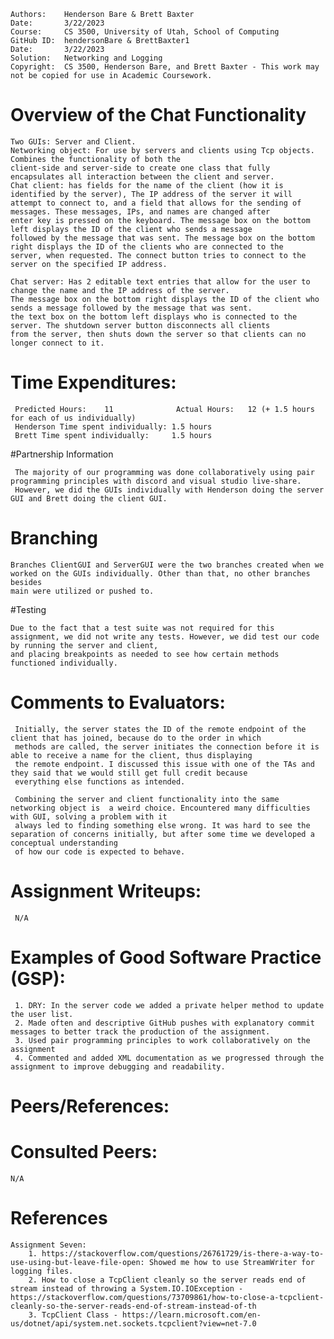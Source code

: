 ```
Authors:    Henderson Bare & Brett Baxter
Date:       3/22/2023
Course:     CS 3500, University of Utah, School of Computing
GitHub ID:  hendersonBare & BrettBaxter1
Date:       3/22/2023
Solution:   Networking and Logging
Copyright:  CS 3500, Henderson Bare, and Brett Baxter - This work may not be copied for use in Academic Coursework.
```

# Overview of the Chat Functionality

    Two GUIs: Server and Client.
    Networking object: For use by servers and clients using Tcp objects. Combines the functionality of both the 
    client-side and server-side to create one class that fully encapsulates all interaction between the client and server. 
    Chat client: has fields for the name of the client (how it is identified by the server), The IP address of the server it will
    attempt to connect to, and a field that allows for the sending of messages. These messages, IPs, and names are changed after
    enter key is pressed on the keyboard. The message box on the bottom left displays the ID of the client who sends a message
    followed by the message that was sent. The message box on the bottom right displays the ID of the clients who are connected to the
    server, when requested. The connect button tries to connect to the server on the specified IP address.

    Chat server: Has 2 editable text entries that allow for the user to change the name and the IP address of the server.
    The message box on the bottom right displays the ID of the client who sends a message followed by the message that was sent.
    the text box on the bottom left displays who is connected to the server. The shutdown server button disconnects all clients 
    from the server, then shuts down the server so that clients can no longer connect to it. 

    

# Time Expenditures:

     Predicted Hours:    11              Actual Hours:   12 (+ 1.5 hours for each of us individually)
     Henderson Time spent individually: 1.5 hours
     Brett Time spent individually:     1.5 hours

#Partnership Information

     The majority of our programming was done collaboratively using pair programming principles with discord and visual studio live-share. 
     However, we did the GUIs individually with Henderson doing the server GUI and Brett doing the client GUI. 

# Branching

    Branches ClientGUI and ServerGUI were the two branches created when we worked on the GUIs individually. Other than that, no other branches besides
    main were utilized or pushed to.

#Testing

    Due to the fact that a test suite was not required for this assignment, we did not write any tests. However, we did test our code by running the server and client,
    and placing breakpoints as needed to see how certain methods functioned individually. 

# Comments to Evaluators:

     Initially, the server states the ID of the remote endpoint of the client that has joined, because do to the order in which
     methods are called, the server initiates the connection before it is able to receive a name for the client, thus displaying
     the remote endpoint. I discussed this issue with one of the TAs and they said that we would still get full credit because
     everything else functions as intended. 

     Combining the server and client functionality into the same networking object is  a weird choice. Encountered many difficulties with GUI, solving a problem with it
     always led to finding something else wrong. It was hard to see the separation of concerns initially, but after some time we developed a conceptual understanding
     of how our code is expected to behave.

# Assignment Writeups:

     N/A 

# Examples of Good Software Practice (GSP):

     1. DRY: In the server code we added a private helper method to update the user list.
     2. Made often and descriptive GitHub pushes with explanatory commit messages to better track the production of the assignment.
     3. Used pair programming principles to work collaboratively on the assignment
     4. Commented and added XML documentation as we progressed through the assignment to improve debugging and readability. 

# Peers/References:

# Consulted Peers:

    N/A

# References

    Assignment Seven:
        1. https://stackoverflow.com/questions/26761729/is-there-a-way-to-use-using-but-leave-file-open: Showed me how to use StreamWriter for logging files.
        2. How to close a TcpClient cleanly so the server reads end of stream instead of throwing a System.IO.IOException - https://stackoverflow.com/questions/73709861/how-to-close-a-tcpclient-cleanly-so-the-server-reads-end-of-stream-instead-of-th
        3. TcpClient Class - https://learn.microsoft.com/en-us/dotnet/api/system.net.sockets.tcpclient?view=net-7.0

